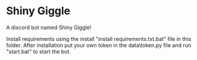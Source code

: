 # Shiny Giggle

A discord bot named Shiny Giggle!


Install requirements using the install "install requirements.txt.bat" file in this folder.
After installation put your own token in the data\token.py file and run "start.bat" to start the bot.